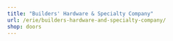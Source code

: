 ```yaml
---
title: "Builders' Hardware & Specialty Company"
url: /erie/builders-hardware-and-specialty-company/
shop: doors
---
```

